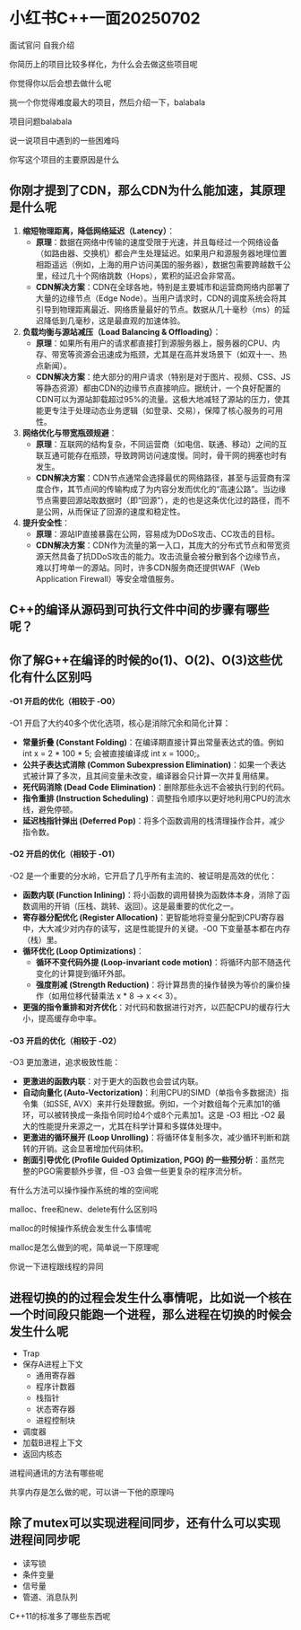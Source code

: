 # 小红书C++一面20250702

面试官问
自我介绍

你简历上的项目比较多样化，为什么会去做这些项目呢

你觉得你以后会想去做什么呢

挑一个你觉得难度最大的项目，然后介绍一下，balabala

项目问题balabala

说一说项目中遇到的一些困难吗

你写这个项目的主要原因是什么

## 你刚才提到了CDN，那么CDN为什么能加速，其原理是什么呢

1. **缩短物理距离，降低网络延迟（Latency）**：
   - **原理**：数据在网络中传输的速度受限于光速，并且每经过一个网络设备（如路由器、交换机）都会产生处理延迟。如果用户和源服务器地理位置相距遥远（例如，上海的用户访问美国的服务器），数据包需要跨越数千公里，经过几十个网络跳数（Hops），累积的延迟会非常高。
   - **CDN解决方案**：CDN在全球各地，特别是主要城市和运营商网络内部署了大量的边缘节点（Edge Node）。当用户请求时，CDN的调度系统会将其引导到物理距离最近、网络质量最好的节点。数据从几十毫秒（ms）的延迟降低到几毫秒，这是最直观的加速体验。
2. **负载均衡与源站减压（Load Balancing & Offloading）**：
   - **原理**：如果所有用户的请求都直接打到源服务器上，服务器的CPU、内存、带宽等资源会迅速成为瓶颈，尤其是在高并发场景下（如双十一、热点新闻）。
   - **CDN解决方案**：绝大部分的用户请求（特别是对于图片、视频、CSS、JS等静态资源）都由CDN的边缘节点直接响应。据统计，一个良好配置的CDN可以为源站卸载超过95%的流量。这极大地减轻了源站的压力，使其能更专注于处理动态业务逻辑（如登录、交易），保障了核心服务的可用性。
3. **网络优化与带宽瓶颈规避**：
   - **原理**：互联网的结构复杂，不同运营商（如电信、联通、移动）之间的互联互通可能存在瓶颈，导致跨网访问速度慢。同时，骨干网的拥塞也时有发生。
   - **CDN解决方案**：CDN节点通常会选择最优的网络路径，甚至与运营商有深度合作，其节点间的传输构成了为内容分发而优化的“高速公路”。当边缘节点需要回源站取数据时（即“回源”），走的也是这条优化过的路径，而不是公网，从而保证了回源的速度和稳定性。
4. **提升安全性**：
   - **原理**：源站IP直接暴露在公网，容易成为DDoS攻击、CC攻击的目标。
   - **CDN解决方案**：CDN作为流量的第一入口，其庞大的分布式节点和带宽资源天然具备了抗DDoS攻击的能力。攻击流量会被分散到各个边缘节点，难以打垮单一的源站。同时，许多CDN服务商还提供WAF（Web Application Firewall）等安全增值服务。



## C++的编译从源码到可执行文件中间的步骤有哪些呢？





## 你了解G++在编译的时候的o(1)、O(2)、O(3)这些优化有什么区别吗

#### -O1 开启的优化（相较于 -O0）

-O1 开启了大约40多个优化选项，核心是消除冗余和简化计算：

- **常量折叠 (Constant Folding)**：在编译期直接计算出常量表达式的值。例如 int x = 2 * 100 * 5; 会被直接编译成 int x = 1000;。
- **公共子表达式消除 (Common Subexpression Elimination)**：如果一个表达式被计算了多次，且其间变量未改变，编译器会只计算一次并复用结果。
- **死代码消除 (Dead Code Elimination)**：删除那些永远不会被执行到的代码。
- **指令重排 (Instruction Scheduling)**：调整指令顺序以更好地利用CPU的流水线，避免停顿。
- **延迟栈指针弹出 (Deferred Pop)**：将多个函数调用的栈清理操作合并，减少指令数。

#### -O2 开启的优化（相较于 -O1）

-O2 是一个重要的分水岭，它开启了几乎所有主流的、被证明是高效的优化：

- **函数内联 (Function Inlining)**：将小函数的调用替换为函数体本身，消除了函数调用的开销（压栈、跳转、返回）。这是最重要的优化之一。
- **寄存器分配优化 (Register Allocation)**：更智能地将变量分配到CPU寄存器中，大大减少对内存的读写，这是性能提升的关键。-O0 下变量基本都在内存（栈）里。
- **循环优化 (Loop Optimizations)**：
  - **循环不变代码外提 (Loop-invariant code motion)**：将循环内部不随迭代变化的计算提到循环外部。
  - **强度削减 (Strength Reduction)**：将计算昂贵的操作替换为等价的廉价操作（如用位移代替乘法 x * 8 -> x << 3）。
- **更强的指令重排和对齐优化**：对代码和数据进行对齐，以匹配CPU的缓存行大小，提高缓存命中率。

#### -O3 开启的优化（相较于 -O2）

-O3 更加激进，追求极致性能：

- **更激进的函数内联**：对于更大的函数也会尝试内联。
- **自动向量化 (Auto-Vectorization)**：利用CPU的SIMD（单指令多数据流）指令集（如SSE, AVX）来并行处理数据。例如，一个对数组每个元素加1的循环，可以被转换成一条指令同时给4个或8个元素加1。这是 -O3 相比 -O2 最大的性能提升来源之一，尤其在科学计算和多媒体处理中。
- **更激进的循环展开 (Loop Unrolling)**：将循环体复制多次，减少循环判断和跳转的开销。这会显著增加代码体积。
- **剖面引导优化 (Profile Guided Optimization, PGO) 的一些预分析**：虽然完整的PGO需要额外步骤，但 -O3 会做一些更复杂的程序流分析。



有什么方法可以操作操作系统的堆的空间呢

malloc、free和new、delete有什么区别吗

malloc的时候操作系统会发生什么事情呢

malloc是怎么做到的呢，简单说一下原理呢

你说一下进程跟线程的异同

## 进程切换的的过程会发生什么事情呢，比如说一个核在一个时间段只能跑一个进程，那么进程在切换的时候会发生什么呢

+ Trap
+ 保存A进程上下文
  + 通用寄存器
  + 程序计数器
  + 栈指针
  + 状态寄存器
  + 进程控制块
+ 调度器
+ 加载B进程上下文
+ 返回内核态



进程间通讯的方法有哪些呢

共享内存是怎么做的呢，可以讲一下他的原理吗



## 除了mutex可以实现进程间同步，还有什么可以实现进程间同步呢

+ 读写锁
+ 条件变量
+ 信号量
+ 管道、消息队列



C++11的标准多了哪些东西呢